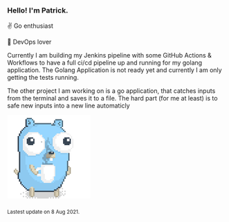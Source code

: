 ### Hello! I'm Patrick.

:v: Go enthusiast

:muscle: DevOps lover

Currently I am building my Jenkins pipeline with some GitHub Actions & Workflows to have a full ci/cd pipeline up and running for my golang application.
The Golang Application is not ready yet and currently I am only getting the tests running.

The other project I am working on is a go application, that catches inputs from the terminal and saves it to a file. The hard part (for me at least) is to safe new inputs into a new line automaticly


![Image alt text](/images/gopher_with_coffee.gif)


<sub>Lastest update on 8 Aug 2021.</sub>
